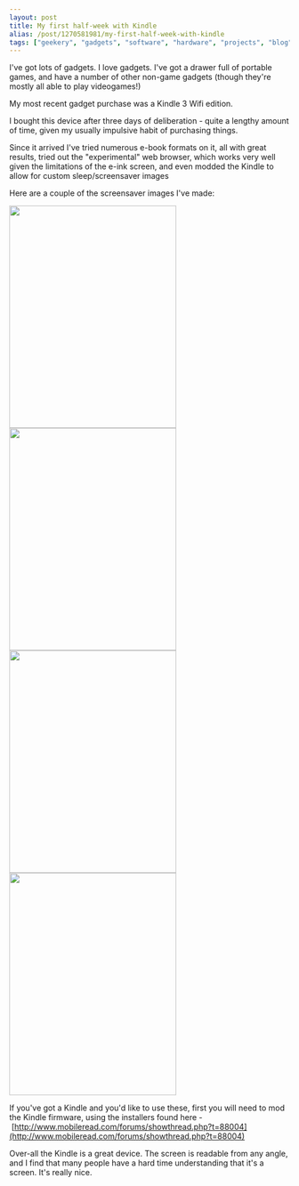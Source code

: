 ```yaml
---
layout: post
title: My first half-week with Kindle
alias: /post/1270581981/my-first-half-week-with-kindle
tags: ["geekery", "gadgets", "software", "hardware", "projects", "blog", "downloads"]
---
```


I've got lots of gadgets. I love gadgets. I've got a drawer full of portable games, and have a number of other non-game gadgets (though they're mostly all able to play videogames!)

My most recent gadget purchase was a Kindle 3 Wifi edition.

<!-- more -->

I bought this device after three days of deliberation - quite a lengthy amount of time, given my usually impulsive habit of purchasing things.

Since it arrived I've tried numerous e-book formats on it, all with great results, tried out the "experimental" web browser, which works very well given the limitations of the e-ink screen, and even modded the Kindle to allow for custom sleep/screensaver images

Here are a couple of the screensaver images I've made:

<img height="400" width="300" src="http://cl.ly/9d42299dcaa09a10156e/content"/>

<img height="400" width="300" src="http://cl.ly/f494c23b63b731223be3/content"/>

<img height="400" width="300" src="http://cl.ly/8ad1f4b237e0241d01bc/content"/>

<img height="400" width="300" src="http://cl.ly/2ad9916332e260f93436/content"/>

If you've got a Kindle and you'd like to use these, first you will need to mod the Kindle firmware, using the installers found here - [http://www.mobileread.com/forums/showthread.php?t=88004](http://www.mobileread.com/forums/showthread.php?t=88004)

Over-all the Kindle is a great device. The screen is readable from any angle, and I find that many people have a hard time understanding that it's a screen. It's really nice.
